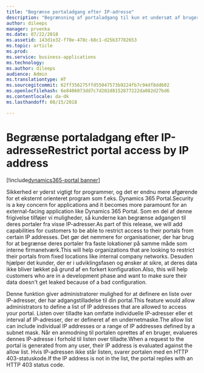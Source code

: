 ```yaml
---
title: "Begrænse portaladgang efter IP-adresse"
description: "Begrænsning af portaladgang til kun et undersæt af brugere ved at definere tilladte IP-intervaller"
author: dileeps
manager: prvenka
ms.date: 07/22/2018
ms.assetid: 143d1e32-f70e-478c-b8c1-d25b37782653
ms.topic: article
ms.prod: 
ms.service: business-applications
ms.technology: 
ms.author: dileeps
audience: Admin
ms.translationtype: HT
ms.sourcegitcommit: 62ff356275ffd55047573b9224fb7c94df8dd602
ms.openlocfilehash: 6e8406073dd7c7d202d8152877222da082d27bd6
ms.contentlocale: da-dk
ms.lasthandoff: 08/15/2018

---
```

# <a name="restrict-portal-access-by-ip-address"></a><span data-ttu-id="6e8f2-103">Begrænse portaladgang efter IP-adresse</span><span class="sxs-lookup"><span data-stu-id="6e8f2-103">Restrict portal access by IP address</span></span>

[!include[dynamics365-portal banner](../../includes/dynamics365-portal.md)]




<span data-ttu-id="6e8f2-104">Sikkerhed er yderst vigtigt for programmer, og det er endnu mere afgørende for et eksternt orienteret program som f.eks. Dynamics 365 Portal.</span><span class="sxs-lookup"><span data-stu-id="6e8f2-104">Security is a key concern for applications and it becomes more paramount for an external-facing application like Dynamics 365 Portal.</span></span> <span data-ttu-id="6e8f2-105">Som en del af denne frigivelse tilføjer vi muligheder, så kunderne kan begrænse adgangen til deres portaler fra visse IP-adresser.</span><span class="sxs-lookup"><span data-stu-id="6e8f2-105">As part of this release, we will add capabilities for customers to be able to restrict access to their portals from certain IP addresses.</span></span> <span data-ttu-id="6e8f2-106">Det gør det nemmere for organisationer, der har brug for at begrænse deres portaler fra faste lokationer på samme måde som interne firmanetværk.</span><span class="sxs-lookup"><span data-stu-id="6e8f2-106">This will help organizations that are looking to restrict their portals from fixed locations like internal company networks.</span></span> <span data-ttu-id="6e8f2-107">Desuden hjælper det kunder, der er i udviklingsfasen og ønsker at sikre, at deres data ikke bliver lækket på grund af en forkert konfiguration.</span><span class="sxs-lookup"><span data-stu-id="6e8f2-107">Also, this will help customers who are in a development phase and want to make sure their data doesn't get leaked because of a bad configuration.</span></span>

<span data-ttu-id="6e8f2-108">Denne funktion giver administratorer mulighed for at definere en liste over IP-adresser, der har adgangstilladelse til din portal.</span><span class="sxs-lookup"><span data-stu-id="6e8f2-108">This feature would allow administrators to define a list of IP addresses that are allowed to access your portal.</span></span> <span data-ttu-id="6e8f2-109">Listen over tilladte kan omfatte individuelle IP-adresser eller et interval af IP-adresser, der er defineret af en undernetmaske.</span><span class="sxs-lookup"><span data-stu-id="6e8f2-109">The allow list can include individual IP addresses or a range of IP addresses defined by a subnet mask.</span></span> <span data-ttu-id="6e8f2-110">Når en anmodning til portalen oprettes af en bruger, evalueres dennes IP-adresse i forhold til listen over tilladte.</span><span class="sxs-lookup"><span data-stu-id="6e8f2-110">When a request to the portal is generated from any user, their IP address is evaluated against the allow list.</span></span> <span data-ttu-id="6e8f2-111">Hvis IP-adressen ikke står listen, svarer portalen med en HTTP 403-statuskode.</span><span class="sxs-lookup"><span data-stu-id="6e8f2-111">If the IP address is not in the list, the portal replies with an HTTP 403 status code.</span></span>

<!--
### Who uses this feature
This feature is intended for administrators who are managing portals.
## Status
### Development status
Generally available
#### Target timeframe
October 2018
### Availability 
Cloud
### Regional availability
Global
-->

